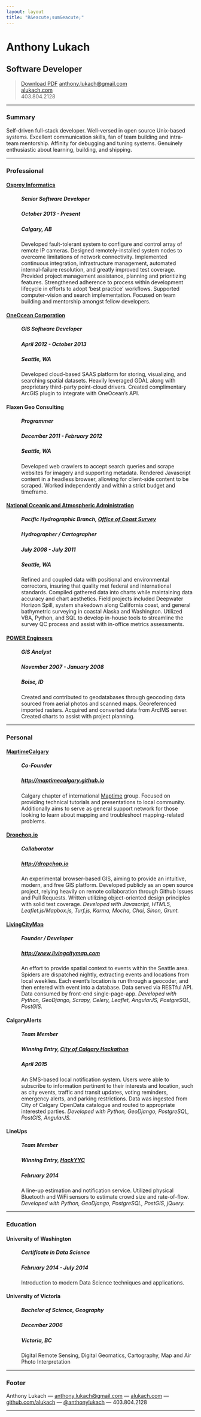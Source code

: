 ```yaml
---
layout: layout
title: "R&eacute;sum&eacute;"
---
```


<div class="resume">
    <h1>Anthony Lukach</h1>

<h2>Software Developer</h2>

<blockquote>
  <p><a class="button" href="alukach.pdf" title="Download r&eacute;sum&eacute; as PDF">Download PDF</a>
  <a href="mailto:anthony.lukach@gmail.com">anthony.lukach@gmail.com</a><br />
  <a href="http://www.alukach.com">alukach.com</a><br />
  <span class='phone'>403.804.2128</span></p>
</blockquote>

<hr />

<h3 id="profile">Summary</h3>

<p>Self-driven full-stack developer. Well-versed in open source Unix-based systems. Excellent communication skills, fan of team building and intra-team mentorship. Affinity for debugging and tuning systems. Genuinely enthusiastic about learning, building, and shipping.</p>

<hr />

<h3 id="professional">Professional</h3>

<dl>
<dt><h4><a href="http://www.ospreyinformatics.com/">Osprey Informatics</a></h4></dt>
<dd>
<h5>Senior Software Developer</h5>

<h5>October 2013 - Present</h5>

<h5>Calgary, AB</h5>

<p>Developed fault-tolerant system to configure and control array of remote IP cameras. Designed remotely-installed system nodes to overcome limitations of network connectivity. Implemented continuous integration, infrastructure management, automated internal-failure resolution, and greatly improved test coverage. Provided project management assistance, planning and prioritizing features. Strengthened adherence to process within development lifecycle in efforts to adopt &#8216;best practice&#8217; workflows. Supported computer-vision and search implementation. Focused on team building and mentorship amongst fellow developers.</p>
</dd>

<dt><h4><a href="https://www.oneoceancorp.com">OneOcean Corporation</a></h4></dt>
<dd>
<h5>GIS Software Developer</h5>

<h5>April 2012 - October 2013</h5>

<h5>Seattle, WA</h5>

<p>Developed cloud-based SAAS platform for storing, visualizing, and searching spatial datasets. Heavily leveraged GDAL along with proprietary third-party point-cloud drivers. Created complimentary ArcGIS plugin to integrate with OneOcean&#8217;s API.</p>
</dd>

<dt><h4>Flaxen Geo Consulting</h4></dt>
<dd>
<h5>Programmer</h5>

<h5>December 2011 - February 2012</h5>

<h5>Seattle, WA</h5>

<p>Developed web crawlers to accept search queries and scrape websites for imagery and supporting metadata. Rendered Javascript content in a headless browser, allowing for client-side content to be scraped. Worked independently and within a strict budget and timeframe.</p>
</dd>

<dt><h4><a href="http://www.noaa.gov">National Oceanic and Atmospheric Administration</a></h4></dt>
<dd>
<h5>Pacific Hydrographic Branch, <a href="http://www.nauticalcharts.noaa.gov/">Office of Coast Survey</a></h5>

<h5>Hydrographer / Cartographer</h5>

<h5>July 2008 - July 2011</h5>

<h5>Seattle, WA</h5>

<p>Refined and coupled data with positional and environmental correctors, insuring that quality met federal and international standards. Compiled gathered data into charts while maintaining data accuracy and chart aesthetics. Field projects included Deepwater Horizon Spill, system shakedown along California coast, and general bathymetric surveying in coastal Alaska and Washington. Utilized VBA, Python, and SQL to develop in-house tools to streamline the survey QC process and assist with in-office metrics assessments.</p>
</dd>

<dt><h4><a href="http://www.powereng.com/">POWER Engineers</a></h4></dt>
<dd>
<h5>GIS Analyst</h5>

<h5>November 2007 - January 2008</h5>

<h5>Boise, ID</h5>

<p>Created and contributed to geodatabases through geocoding data sourced from aerial photos and scanned maps. Georeferenced imported rasters. Acquired and converted data from ArcIMS server. Created charts to assist with project planning.</p>
</dd>
</dl>

<hr />

<h3 id="personal">Personal</h3>

<dl>
<dt><h4><a href="http://maptimecalgary.github.io">MaptimeCalgary</a></h4></dt>
<dd>
<h5>Co-Founder</h5>

<h5><a href="http://maptimecalgary.github.io">http://maptimecalgary.github.io</a></h5>

<p>Calgary chapter of international <a href="http://maptime.io">Maptime</a> group. Focused on providing technical tutorials and presentations to local community. Additionally aims to serve as general support network for those looking to learn about mapping and troubleshoot mapping-related problems.</p>
</dd>

<dt><h4><a href="http://dropchop.io">Dropchop.io</a></h4></dt>
<dd>
<h5>Collaborator</h5>

<h5><a href="http://dropchop.io">http://dropchop.io</a></h5>

<p>An experimental browser-based GIS, aiming to provide an intuitive, modern, and free GIS platform. Developed publicly as an open source project, relying heavily on remote collaboration through Github Issues and Pull Requests. Written utilizing object-oriented design principles with solid test coverage. <em>Developed with Javascript, HTML5, Leaflet.js/Mapbox.js, Turf.js, Karma, Mocha, Chai, Sinon, Grunt.</em></p>
</dd>

<dt><h4><a href="http://www.livingcitymap.com">LivingCityMap</a></h4></dt>
<dd>
<h5>Founder / Developer</h5>

<h5><a href="http://www.livingcitymap.com">http://www.livingcitymap.com</a></h5>

<p>An effort to provide spatial context to events within the Seattle area. Spiders are dispatched nightly, extracting events and locations from local weeklies.  Each event&#8217;s location is run through a geocoder, and then entered with event into a database.  Data served via RESTful API. Data consumed by front-end single-page-app. <em>Developed with Python, GeoDjango, Scrapy, Celery, Leaflet, AngularJS, PostgreSQL, PostGIS.</em></p>
</dd>

<dt><h4>CalgaryAlerts</h4></dt>
<dd>
<h5>Team Member</h5>

<h5>Winning Entry, <a href="http://www.calgary.ca/CS/IIS/Pages/hackathon2015.aspx">City of Calgary Hackathon</a></h5>

<h5>April 2015</h5>

<p>An SMS-based local notification system. Users were able to subscribe to information pertinent to their interests and location, such as city events, traffic and transit updates, voting reminders, emergency alerts, and parking restrictions. Data was ingested from City of Calgary OpenData catalogue and routed to appropriate interested parties. <em>Developed with Python, GeoDjango, PostgreSQL, PostGIS, AngularJS.</em></p>
</dd>

<dt><h4>LineUps</h4></dt>
<dd>
<h5>Team Member</h5>

<h5>Winning Entry, <a href="http://www.acceleratoryyc.com/hackyyc/">HackYYC</a></h5>

<h5>February 2014</h5>

<p>A line-up estimation and notification service. Utilized physical Bluetooth and WiFi sensors to estimate crowd size and rate-of-flow. <em>Developed with Python, GeoDjango, PostgreSQL, PostGIS, jQuery.</em></p>
</dd>
</dl>

<hr />

<h3 id="education">Education</h3>

<dl>
<dt><h4>University of Washington</h4></dt>
<dd>
<h5>Certificate in Data Science</h5>

<h5>February 2014 - July 2014</h5>

<p>Introduction to modern Data Science techniques and applications.</p>
</dd>

<dt><h4>University of Victoria</h4></dt>
<dd>
<h5>Bachelor of Science, Geography</h5>

<h5>December 2006</h5>

<h5>Victoria, BC</h5>

<p>Digital Remote Sensing, Digital Geomatics, Cartography, Map and Air Photo Interpretation</p>
</dd>
</dl>

<hr />

<h3 id="footer">Footer</h3>

<p>Anthony Lukach &#8212; <a href="mailto:anthony.lukach@gmail.com">anthony.lukach@gmail.com</a> &#8212; <a href="http://www.alukach.com">alukach.com</a> &#8212; <a href="http://github.com/alukach">github.com/alukach</a> &#8212; <a href="http://twitter.com/anthonylukach">@anthonylukach</a> <span class='phone'>&#8212; 403.804.2128</span></p>

<hr />

</div>
